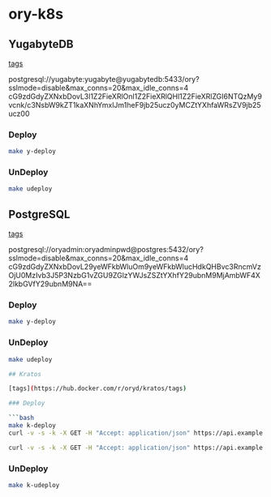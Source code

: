 # ory-k8s

## YugabyteDB


[tags](https://hub.docker.com/r/yugabytedb/yugabyte/tags)

postgresql://yugabyte:yugabyte@yugabytedb:5433/ory?sslmode=disable&max_conns=20&max_idle_conns=4
cG9zdGdyZXNxbDovL3l1Z2FieXRlOnl1Z2FieXRlQHl1Z2FieXRlZGI6NTQzMy9vcnk/c3NsbW9kZT1kaXNhYmxlJm1heF9jb25ucz0yMCZtYXhfaWRsZV9jb25ucz00

### Deploy 

```bash
make y-deploy

```

### UnDeploy 

```bash
make udeploy
```

## PostgreSQL


[tags](https://hub.docker.com/r/yugabytedb/yugabyte/tags)

postgresql://oryadmin:oryadminpwd@postgres:5432/ory?sslmode=disable&max_conns=20&max_idle_conns=4
cG9zdGdyZXNxbDovL29yeWFkbWluOm9yeWFkbWlucHdkQHBvc3RncmVzOjU0MzIvb3J5P3NzbG1vZGU9ZGlzYWJsZSZtYXhfY29ubnM9MjAmbWF4X2lkbGVfY29ubnM9NA==

### Deploy 

```bash
make y-deploy

```

### UnDeploy 

```bash
make udeploy

## Kratos

[tags](https://hub.docker.com/r/oryd/kratos/tags)

### Deploy 

```bash
make k-deploy
curl -v -s -k -X GET -H "Accept: application/json" https://api.example.com/kratos/self-service/registration/browser

curl -v -s -k -X GET -H "Accept: application/json" https://api.example.com/self-service/registration/browser

```

### UnDeploy 

```bash
make k-udeploy
```